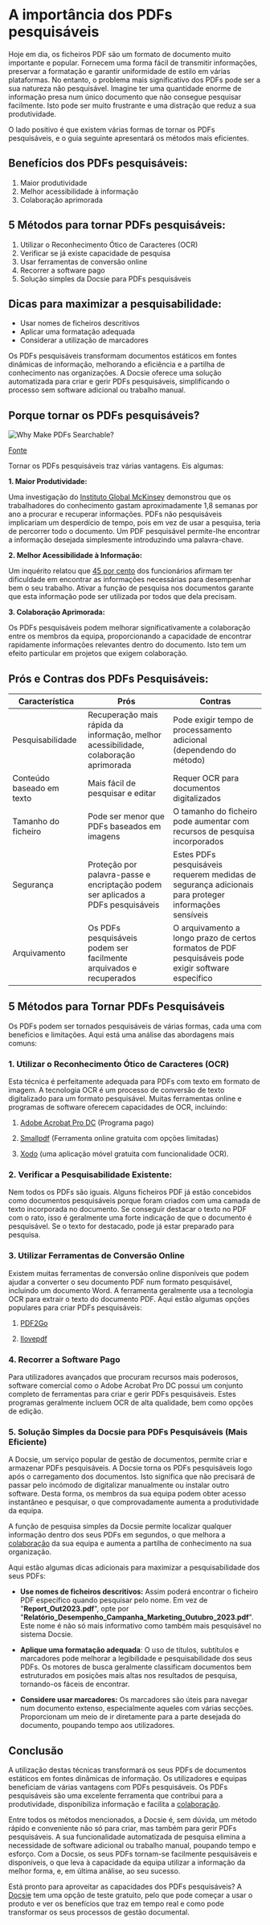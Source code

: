 # A importância dos PDFs pesquisáveis

Hoje em dia, os ficheiros PDF são um formato de documento muito importante e popular. Fornecem uma forma fácil de transmitir informações, preservar a formatação e garantir uniformidade de estilo em várias plataformas. No entanto, o problema mais significativo dos PDFs pode ser a sua natureza não pesquisável. Imagine ter uma quantidade enorme de informação presa num único documento que não consegue pesquisar facilmente. Isto pode ser muito frustrante e uma distração que reduz a sua produtividade.

O lado positivo é que existem várias formas de tornar os PDFs pesquisáveis, e o guia seguinte apresentará os métodos mais eficientes.

## Benefícios dos PDFs pesquisáveis:

1. Maior produtividade
2. Melhor acessibilidade à informação
3. Colaboração aprimorada

## 5 Métodos para tornar PDFs pesquisáveis:

1. Utilizar o Reconhecimento Ótico de Caracteres (OCR)
2. Verificar se já existe capacidade de pesquisa
3. Usar ferramentas de conversão online
4. Recorrer a software pago
5. Solução simples da Docsie para PDFs pesquisáveis

## Dicas para maximizar a pesquisabilidade:

- Usar nomes de ficheiros descritivos
- Aplicar uma formatação adequada
- Considerar a utilização de marcadores

Os PDFs pesquisáveis transformam documentos estáticos em fontes dinâmicas de informação, melhorando a eficiência e a partilha de conhecimento nas organizações. A Docsie oferece uma solução automatizada para criar e gerir PDFs pesquisáveis, simplificando o processo sem software adicional ou trabalho manual.

## Porque tornar os PDFs pesquisáveis?

![Why Make PDFs Searchable?](https://cdn.docsie.io/workspace_PfNzfGj3YfKKtTO4T/doc_QiqgSuNoJpspcExF3/file_jlxXevoHVgfgPUm19/image1.png)

[Fonte](https://artificio.ai/product/search-pdf)

Tornar os PDFs pesquisáveis traz várias vantagens. Eis algumas:

**1. Maior Produtividade:**

Uma investigação do [Instituto Global McKinsey](https://www.mckinsey.com/industries/technology-media-and-telecommunications/our-insights/the-social-economy) demonstrou que os trabalhadores do conhecimento gastam aproximadamente 1,8 semanas por ano a procurar e recuperar informações. PDFs não pesquisáveis implicariam um desperdício de tempo, pois em vez de usar a pesquisa, teria de percorrer todo o documento. Um PDF pesquisável permite-lhe encontrar a informação desejada simplesmente introduzindo uma palavra-chave.

**2. Melhor Acessibilidade à Informação:**

Um inquérito relatou que [45 por cento](https://investor.manpowergroup.com/news-releases/news-release-details/talent-shortages-record-high-45-employers-around-world-report) dos funcionários afirmam ter dificuldade em encontrar as informações necessárias para desempenhar bem o seu trabalho. Ativar a função de pesquisa nos documentos garante que esta informação pode ser utilizada por todos que dela precisam.

**3. Colaboração Aprimorada:**

Os PDFs pesquisáveis podem melhorar significativamente a colaboração entre os membros da equipa, proporcionando a capacidade de encontrar rapidamente informações relevantes dentro do documento. Isto tem um efeito particular em projetos que exigem colaboração.

## Prós e Contras dos PDFs Pesquisáveis:

|Característica|Prós|Contras|
|-|-|-|
|Pesquisabilidade|Recuperação mais rápida da informação, melhor acessibilidade, colaboração aprimorada|Pode exigir tempo de processamento adicional (dependendo do método)|
|Conteúdo baseado em texto|Mais fácil de pesquisar e editar|Requer OCR para documentos digitalizados|
|Tamanho do ficheiro|Pode ser menor que PDFs baseados em imagens|O tamanho do ficheiro pode aumentar com recursos de pesquisa incorporados|
|Segurança|Proteção por palavra-passe e encriptação podem ser aplicados a PDFs pesquisáveis|Estes PDFs pesquisáveis requerem medidas de segurança adicionais para proteger informações sensíveis|
|Arquivamento|Os PDFs pesquisáveis podem ser facilmente arquivados e recuperados|O arquivamento a longo prazo de certos formatos de PDF pesquisáveis pode exigir software específico|

## 5 Métodos para Tornar PDFs Pesquisáveis

Os PDFs podem ser tornados pesquisáveis de várias formas, cada uma com benefícios e limitações. Aqui está uma análise das abordagens mais comuns:

### 1. Utilizar o Reconhecimento Ótico de Caracteres (OCR)
Esta técnica é perfeitamente adequada para PDFs com texto em formato de imagem. A tecnologia OCR é um processo de conversão de texto digitalizado para um formato pesquisável. Muitas ferramentas online e programas de software oferecem capacidades de OCR, incluindo:

1. [Adobe Acrobat Pro DC](https://www.adobe.com/es_eu/acrobat/acrobat-pro.html) (Programa pago)

2. [Smallpdf](https://smallpdf.com/) (Ferramenta online gratuita com opções limitadas)

3. [Xodo](https://xodo.com/) (uma aplicação móvel gratuita com funcionalidade OCR).

### 2. Verificar a Pesquisabilidade Existente:
Nem todos os PDFs são iguais. Alguns ficheiros PDF já estão concebidos como documentos pesquisáveis porque foram criados com uma camada de texto incorporada no documento. Se conseguir destacar o texto no PDF com o rato, isso é geralmente uma forte indicação de que o documento é pesquisável. Se o texto for destacado, pode já estar preparado para pesquisa.

### 3. Utilizar Ferramentas de Conversão Online

Existem muitas ferramentas de conversão online disponíveis que podem ajudar a converter o seu documento PDF num formato pesquisável, incluindo um documento Word. A ferramenta geralmente usa a tecnologia OCR para extrair o texto do documento PDF. Aqui estão algumas opções populares para criar PDFs pesquisáveis:

1. [PDF2Go](https://www.pdf2go.com/)

2. [Ilovepdf](https://www.ilovepdf.com/)

### 4. Recorrer a Software Pago

Para utilizadores avançados que procuram recursos mais poderosos, software comercial como o Adobe Acrobat Pro DC possui um conjunto completo de ferramentas para criar e gerir PDFs pesquisáveis. Estes programas geralmente incluem OCR de alta qualidade, bem como opções de edição.

### 5. Solução Simples da Docsie para PDFs Pesquisáveis (Mais Eficiente)

A Docsie, um serviço popular de gestão de documentos, permite criar e armazenar PDFs pesquisáveis. A Docsie torna os PDFs pesquisáveis logo após o carregamento dos documentos. Isto significa que não precisará de passar pelo incómodo de digitalizar manualmente ou instalar outro software. Desta forma, os membros da sua equipa podem obter acesso instantâneo e pesquisar, o que comprovadamente aumenta a produtividade da equipa.

A função de pesquisa simples da Docsie permite localizar qualquer informação dentro dos seus PDFs em segundos, o que melhora a [colaboração](https://site.docsie.io/centralized-team-collaboration-and-project-management) da sua equipa e aumenta a partilha de conhecimento na sua organização.

Aqui estão algumas dicas adicionais para maximizar a pesquisabilidade dos seus PDFs:

* **Use nomes de ficheiros descritivos:** Assim poderá encontrar o ficheiro PDF específico quando pesquisar pelo nome. Em vez de "**Report_Out2023.pdf**", opte por "**Relatório_Desempenho_Campanha_Marketing_Outubro_2023.pdf**". Este nome é não só mais informativo como também mais pesquisável no sistema Docsie.

* **Aplique uma formatação adequada**: O uso de títulos, subtítulos e marcadores pode melhorar a legibilidade e pesquisabilidade dos seus PDFs. Os motores de busca geralmente classificam documentos bem estruturados em posições mais altas nos resultados de pesquisa, tornando-os fáceis de encontrar.

* **Considere usar marcadores:** Os marcadores são úteis para navegar num documento extenso, especialmente aqueles com várias secções. Proporcionam um meio de ir diretamente para a parte desejada do documento, poupando tempo aos utilizadores.

## Conclusão

A utilização destas técnicas transformará os seus PDFs de documentos estáticos em fontes dinâmicas de informação. Os utilizadores e equipas beneficiam de várias vantagens com PDFs pesquisáveis. Os PDFs pesquisáveis são uma excelente ferramenta que contribui para a produtividade, disponibiliza informação e facilita a [colaboração](https://site.docsie.io/documentation-collaboration-software).

Entre todos os métodos mencionados, a Docsie é, sem dúvida, um método rápido e conveniente não só para criar, mas também para gerir PDFs pesquisáveis. A sua funcionalidade automatizada de pesquisa elimina a necessidade de software adicional ou trabalho manual, poupando tempo e esforço. Com a Docsie, os seus PDFs tornam-se facilmente pesquisáveis e disponíveis, o que leva à capacidade da equipa utilizar a informação da melhor forma, e, em última análise, ao seu sucesso.

Está pronto para aproveitar as capacidades dos PDFs pesquisáveis? A [Docsie](https://www.docsie.io/) tem uma opção de teste gratuito, pelo que pode começar a usar o produto e ver os benefícios que traz em tempo real e como pode transformar os seus processos de gestão documental.